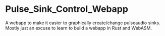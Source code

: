 # Pulse_Sink_Control_Webapp
A webapp to make it easier to graphically create/change pulseaudio sinks. Mostly just an excuse to learn to build a webapp in Rust and WebASM.
